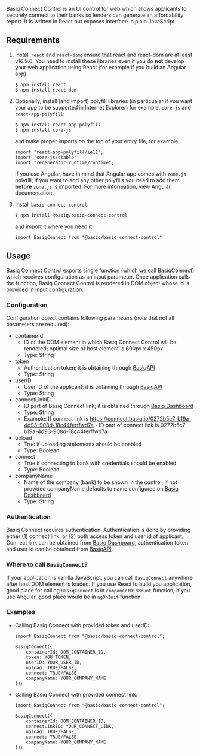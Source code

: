 Basiq Connect Control is an UI control for web which allows applicants to securely connect to their banks so lenders can generate an affordability report. It is written in React but exposes interface in plain JavaScript.

## Requirements

1. Install `react` and `react-dom`; ensure that react and react-dom are at least v16.9.0. You need to install these libraries even if you do **not** develop your web application using React (for example if you build an Angular app). 

	```
	$ npm install react
	$ npm install react-dom
	```

2. Optionally, install (and import) polyfill libraries (in particualar if you want your app to be supported in Internet Explorer) for example, `core-js` and `react-app-polyfill`:

 	```
	$ npm install react-app-polyfill
	$ npm install core-js
	```
	
	and make proper imports on the top of your entry file, for example:
	
	```
	import "react-app-polyfill/ie11";
	import "core-js/stable";
	import "regenerator-runtime/runtime";
	```

	If you use Angular, have in mind that Angular app comes with `zone.js` polyfill; if you want to add any other polyfills you need to add 	them **before** `zone.js` is imported. For more information, view Angular documentation.
	
3. Install `basiq-connect-control`:

	```
	$ npm install @basiq/basiq-connect-control
	```
	
	and import it where you need it:
	
	```
	import BasiqConnect from "@basiq/basiq-connect-control"
	```
	
## Usage

Basiq Connect Control exports single function (which we call BasiqConnect) which receives configuration as an input parameter. Once application calls the function, Basiq Connect Control is rendered in DOM object whose id is provided in input configuration.

### Configuration

Configuration object contains following parameters (note that not all parameters are required):

* containerId
  - ID of the DOM element in which Basiq Connect Control will be rendered; optimal size of host element is 600px x 450px
  - Type: String
* token
  - Authentication token; it is obtaining through [BasiqAPI](https://api.basiq.io/reference)
  - Type: String
* userID
  - User ID of the applicant; it is obtaining through [BasiqAPI](https://api.basiq.io/reference)
  - Type: String
* connectLinkID
  - ID part of Basiq Connect link; it is obtained through [Basiq Dashboard](https://dashboard.basiq.io/)
  - Type: String
  - Example: If connect link is https://connect.basiq.io/0272b5c7-b19a-4d93-908d-18c44ferffwd7a - ID part of connect link is 0272b5c7-b19a-4d93-908d-18c44ferffwd7a
* upload
  - True if uploading statements should be enabled
  - Type: Boolean
* connect
  - True if connecting to bank with credentials should be enabled
  - Type: Boolean 
* companyName
  - Name of the company (bank) to be shown in the control; if not provided companyName defaults to name configured on [Basiq Dashboard](https://dashboard.basiq.io/)
  - Type: String


### Authentication


Basiq Connect requires authentication. Authentication is done by providing either (1) connect link, or (2) both access token and user id of applicant. Connect link can be obtained from [Basiq Dashboard](https://dashboard.basiq.io/); authentication token and user id can be obtained from [BasiqAPI](https://api.basiq.io/reference).

### Where to call `BasiqConnect`?

If your application is vanilla JavaScript, you can call `BasiqConnect` anywhere after host DOM element is loaded. If you use React to build you application, good place for calling `BasiqConnect` is in `componentDidMount` function; if you use Angular, good place would be in `ngOnInit` function.

### Examples

- Calling Basiq Connect with provided token and userID:

	```
	import BasiqConnect from "@basiq/basiq-connect-control";
	
	BasiqConnect({
	    containerId: DOM_CONTAINER_ID,
	    token: YOU_TOKEN,
	    userID: YOUR_USER_ID,
	    upload: TRUE/FALSE,
	    connect: TRUE/FALSE,
	    companyName: YOUR_COMPANY_NAME
	});
	```

- Calling Basiq Connect with provided connect link:

	```
	import BasiqConnect from "@basiq/basiq-connect-control";
	
	BasiqConnect({
	    containerId: DOM_CONTAINER_ID,
	    connectLinkID: YOUR_CONNECT_LINK,
	    upload: TRUE/FALSE,
	    connect: TRUE/FALSE,
	    companyName: YOUR_COMPANY_NAME
	});
	```
